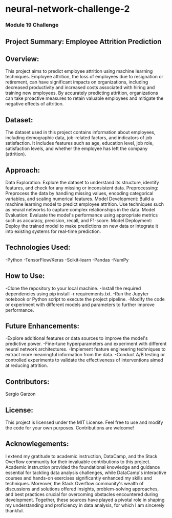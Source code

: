 # neural-network-challenge-2
### Module 19 Challenge

## Project Summary: Employee Attrition Prediction

## Overview:
This project aims to predict employee attrition using machine learning techniques. Employee attrition, the loss of employees due to resignation or retirement, can have significant impacts on organizations, including decreased productivity and increased costs associated with hiring and training new employees. By accurately predicting attrition, organizations can take proactive measures to retain valuable employees and mitigate the negative effects of attrition.

## Dataset:
The dataset used in this project contains information about employees, including demographic data, job-related factors, and indicators of job satisfaction. It includes features such as age, education level, job role, satisfaction levels, and whether the employee has left the company (attrition).

## Approach:
Data Exploration: Explore the dataset to understand its structure, identify features, and check for any missing or inconsistent data.
Preprocessing: Preprocess the data by handling missing values, encoding categorical variables, and scaling numerical features.
Model Development: Build a machine learning model to predict employee attrition. Use techniques such as neural networks to capture complex relationships in the data.
Model Evaluation: Evaluate the model's performance using appropriate metrics such as accuracy, precision, recall, and F1-score.
Model Deployment: Deploy the trained model to make predictions on new data or integrate it into existing systems for real-time prediction.

## Technologies Used:
-Python
-TensorFlow/Keras
-Scikit-learn
-Pandas
-NumPy

## How to Use:
-Clone the repository to your local machine.
-Install the required dependencies using pip install -r requirements.txt.
-Run the Jupyter notebook or Python script to execute the project pipeline.
-Modify the code or experiment with different models and parameters to further improve performance.

## Future Enhancements:
-Explore additional features or data sources to improve the model's predictive power.
-Fine-tune hyperparameters and experiment with different neural network architectures.
-Implement feature engineering techniques to extract more meaningful information from the data.
-Conduct A/B testing or controlled experiments to validate the effectiveness of interventions aimed at reducing attrition.

## Contributors:
Sergio Garzon

## License:
This project is licensed under the MIT License. Feel free to use and modify the code for your own purposes. Contributions are welcome!

## Acknowlegements:
I extend my gratitude to academic instruction, DataCamp, and the Stack Overflow community for their invaluable contributions to this project. Academic instruction provided the foundational knowledge and guidance essential for tackling data analysis challenges, while DataCamp's interactive courses and hands-on exercises significantly enhanced my skills and techniques. Moreover, the Stack Overflow community's wealth of discussions and solutions offered insights, problem-solving approaches, and best practices crucial for overcoming obstacles encountered during development. Together, these sources have played a pivotal role in shaping my understanding and proficiency in data analysis, for which I am sincerely thankful.